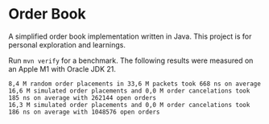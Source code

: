 # Order Book

A simplified order book implementation written in Java.
This project is for personal exploration and learnings.

Run `mvn verify` for a benchmark. The following results were measured on an
Apple M1 with Oracle JDK 21.

```
8,4 M random order placements in 33,6 M packets took 668 ns on average
16,6 M simulated order placements and 0,0 M order cancelations took 185 ns on average with 262144 open orders
16,3 M simulated order placements and 0,0 M order cancelations took 186 ns on average with 1048576 open orders
```
